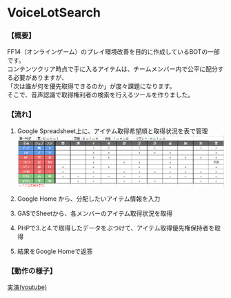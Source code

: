 # VoiceLotSearch
### 【概要】
FF14（オンラインゲーム）のプレイ環境改善を目的に作成しているBOTの一部です。<br>
コンテンツクリア時点で手に入るアイテムは、チームメンバー内で公平に配分する必要がありますが、<br>
「次は誰が何を優先取得できるのか」が度々課題になります。<br>
そこで、音声認識で取得権利者の検索を行えるツールを作りました。

### 【流れ】
1. Google Spreadsheet上に、アイテム取得希望順と取得状況を表で管理
![LotManageSheetImage.png](https://raw.githubusercontent.com/blackoutazrael/VoiceLotSearch/images/WS000002.BMP "LotManageSheetImage")

2. Google Home から、分配したいアイテム情報を入力
3. GASでSheetから、各メンバーのアイテム取得状況を取得
4. PHPで3.と4.で取得したデータをぶつけて、アイテム取得優先権保持者を取得
5. 結果をGoogle Homeで返答

### 【動作の様子】
[実演(youtube)](https://youtu.be/EX3qJbQnVzk)

